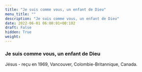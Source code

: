 ```yaml
---
title: "Je suis comme vous, un enfant de Dieu"
menu_title: ""
description: "Je suis comme vous, un enfant de Dieu"
date: 2022-06-01 06:00:01+00:102
draft: False
hidden: True
weight:
---
```

### Je suis comme vous, un enfant de Dieu

Jésus - reçu en 1969, Vancouver, Colombie-Britannique, Canada.
